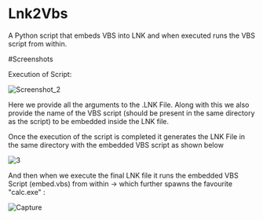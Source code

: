 # Lnk2Vbs

A Python script that embeds VBS into LNK and when executed runs the VBS script from within.

#Screenshots

Execution of Script:

![Screenshot_2](https://user-images.githubusercontent.com/60843949/199551813-95de2898-e762-455f-9f4d-cd3a78ef0037.png)

Here we provide all the arguments to the .LNK File. Along with this we also provide the name of the VBS script (should be present in the same directory as the script) to be embedded inside the LNK file.

Once the execution of the script is completed it generates the LNK File in the same directory with the embedded VBS script as shown below

![3](https://user-images.githubusercontent.com/60843949/199552887-2fe8d3a4-263d-4198-b07e-761d6222338c.PNG)

And then when we execute the final LNK file it runs the embedded VBS Script (embed.vbs) from within -> which further spawns the favourite "calc.exe" :

![Capture](https://user-images.githubusercontent.com/60843949/199553429-a9ad583d-dc0d-4cee-8b22-7dd561d737de.PNG)
